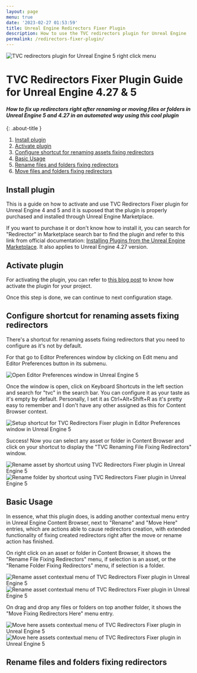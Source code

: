 ```yaml
---
layout: page
menu: true
date: '2023-02-27 01:53:59'
title: Unreal Engine Redirectors Fixer Plugin
description: How to use the TVC redirectors plugin for Unreal Engine
permalink: /redirectors-fixer-plugin/
---
```


<img class="img" src="https://tvillalbac.github.io/blog/assets/img/posts/plugin-fix-up-unreal-engine-redirectors-automated-system.jpg" alt="TVC redirectors plugin for Unreal Engine 5 right click menu">

# TVC Redirectors Fixer Plugin Guide for Unreal Engine 4.27 & 5

#### *How to fix up redirectors right after renaming or moving files or folders in Unreal Engine 5 and 4.27 in an automated way using this cool plugin*
{: .about-title }

1. <a href="https://tvillalbac.github.io/blog/redirectors-fixer-plugin/#install-plugin">Install plugin</a>
2. <a href="https://tvillalbac.github.io/blog/redirectors-fixer-plugin/#activate-plugin">Activate plugin</a>
3. <a href="https://tvillalbac.github.io/blog/redirectors-fixer-plugin/#configure-shortcut-for-renaming-assets-fixing-redirectors">Configure shortcut for renaming assets fixing redirectors</a>
4. <a href="https://tvillalbac.github.io/blog/redirectors-fixer-plugin/#basic-usage">Basic Usage</a>
5. <a href="https://tvillalbac.github.io/blog/redirectors-fixer-plugin/#rename-files-and-folders-fixing-redirectors">Rename files and folders fixing redirectors</a>
6. <a href="https://tvillalbac.github.io/blog/redirectors-fixer-plugin/#move-files-and-folders-fixing-redirectors">Move files and folders fixing redirectors</a>


## Install plugin

This is a guide on how to activate and use TVC Redirectors Fixer plugin for Unreal Engine 4 and 5 and it is suposed that the plugin is properly purchased and installed through Unreal Engine Marketplace.

If you want to purchase it or don't know how to install it, you can search for "Redirector" in Marketplace search bar to find the plugin and refer to this link from official documentation: <a href="https://docs.unrealengine.com/5.0/en-US/working-with-plugins-in-unreal-engine/#installingpluginsfromtheunrealenginemarketplace">Installing Plugins from the Unreal Engine Marketplace</a>. It also applies to Unreal Engine 4.27 version.

## Activate plugin

For activating the plugin, you can refer to <a href="https://tvillalbac.github.io/blog/how-to-activate-unreal-engine-plugin/">this blog post</a> to know how activate the plugin for your project.

Once this step is done, we can continue to next configuration stage.

## Configure shortcut for renaming assets fixing redirectors

There's a shortcut for renaming assets fixing redirectors that you need to configure as it's not by default.

For that go to Editor Preferences window by clicking on Edit menu and Editor Preferences button in its submenu.

<img class="img" src="https://tvillalbac.github.io/blog/assets/img/pages/RedirectorsFixerGuide/open-editor-preferences-window-unreal-engine.jpg" alt="Open Editor Preferences window in Unreal Engine 5">

Once the window is open, click on Keyboard Shortcuts in the left section and search for "tvc" in the search bar. You can configure it as your taste as it's empty by default. Personally, I set it as Ctrl+Alt+Shift+R as it's pretty easy to remember and I don't have any other assigned as this for Content Browser context.

<img class="img" src="https://tvillalbac.github.io/blog/assets/img/pages/RedirectorsFixerGuide/tvc-redirectors-fixer-plugin-shortcut-setup.jpg" alt="Setup shortcut for TVC Redirectors Fixer plugin in Editor Preferences window in Unreal Engine 5">

Success! Now you can select any asset or folder in Content Browser and click on your shortcut to display the "TVC Renaming File Fixing Redirectors" window.

<img class="img" src="https://tvillalbac.github.io/blog/assets/img/pages/RedirectorsFixerGuide/rename-asset-fixing-redirectors-using-shortcut.jpg" alt="Rename asset by shortcut using TVC Redirectors Fixer plugin in Unreal Engine 5">
<img class="img" src="https://tvillalbac.github.io/blog/assets/img/pages/RedirectorsFixerGuide/rename-asset-fixing-redirectors-using-shortcut-in-folder.jpg" alt="Rename folder by shortcut using TVC Redirectors Fixer plugin in Unreal Engine 5">

## Basic Usage

In essence, what this plugin does, is adding another contextual menu entry in Unreal Engine Content Browser, next to "Rename" and "Move Here" entries, which are actions able to cause redirectors creation, with extended functionality of fixing created redirectors right after the move or rename action has finished.

On right click on an asset or folder in Content Browser, it shows the "Rename File Fixing Redirectors" menu, if selection is an asset, or the "Rename Folder Fixing Redirectors" menu, if selection is a folder.

<img class="img" src="https://tvillalbac.github.io/blog/assets/img/pages/RedirectorsFixerGuide/rename-asset-fixing-redirectors-plugin-contextual-menu.jpg" alt="Rename asset contextual menu of TVC Redirectors Fixer plugin in Unreal Engine 5">
<img class="img" src="https://tvillalbac.github.io/blog/assets/img/pages/RedirectorsFixerGuide/rename-folder-fixing-redirectors-plugin-contextual-menu.jpg" alt="Rename asset contextual menu of TVC Redirectors Fixer plugin in Unreal Engine 5">

On drag and drop any files or folders on top another folder, it shows the "Move Fixing Redirectors Here" menu entry.

<img class="img" src="https://tvillalbac.github.io/blog/assets/img/pages/RedirectorsFixerGuide/move-here-fixing-redirectors-plugin.jpg" alt="Move here assets contextual menu of TVC Redirectors Fixer plugin in Unreal Engine 5">
<img class="img" src="https://tvillalbac.github.io/blog/assets/img/pages/RedirectorsFixerGuide/move-here-fixing-redirectors-plugin-contextual-menu.jpg" alt="Move here assets contextual menu of TVC Redirectors Fixer plugin in Unreal Engine 5">

## Rename files and folders fixing redirectors